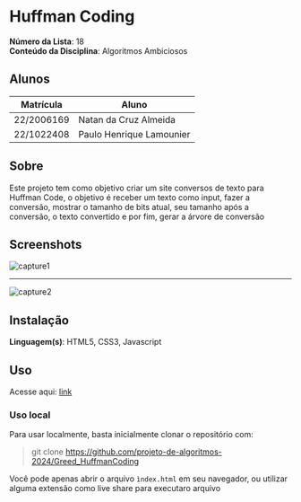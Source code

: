 # Huffman Coding

**Número da Lista**: 18<br>
**Conteúdo da Disciplina**: Algoritmos Ambiciosos <br>

## Alunos
| Matrícula  | Aluno                    |
| ---------- | ------------------------ |
| 22/2006169 | Natan da Cruz Almeida    |
| 22/1022408 | Paulo Henrique Lamounier |

## Sobre 
Este projeto tem como objetivo criar um site conversos de texto para Huffman Code, o objetivo é receber um texto como input, fazer a conversão, mostrar o tamanho de bits atual, seu tamanho após a conversão, o texto convertido e por fim, gerar a árvore de conversão

## Screenshots

![capture1](https://i.ibb.co/61QFQzs/Captura-de-tela-2025-01-19-151833.png)

---

![capture2](https://i.ibb.co/YpdtFVd/Capture3.png)

## Instalação 
**Linguagem(s)**: HTML5, CSS3, Javascript<br>

## Uso 

Acesse aqui: [link]()

### Uso local

Para usar localmente, basta inicialmente clonar o repositório com:

> git clone https://github.com/projeto-de-algoritmos-2024/Greed_HuffmanCoding

Você pode apenas abrir o arquivo `ìndex.html` em seu navegador, ou utilizar alguma extensão como live share para executaro arquivo
